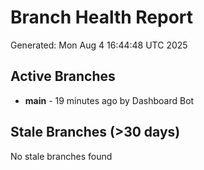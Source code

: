 # Branch Health Report
Generated: Mon Aug  4 16:44:48 UTC 2025

## Active Branches
- **main** - 19 minutes ago by Dashboard Bot

## Stale Branches (>30 days)
No stale branches found
